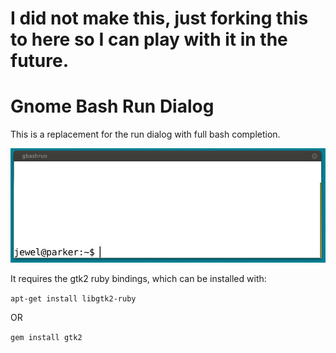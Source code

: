 I did not make this, just forking this to here so I can play with it in the future.
=====================
Gnome Bash Run Dialog
=====================

This is a replacement for the run dialog with full bash completion.

<img src="screenshot.png"/>

It requires the gtk2 ruby bindings, which can be installed with:

`apt-get install libgtk2-ruby`

OR

`gem install gtk2`


